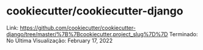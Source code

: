 # cookiecutter/cookiecutter-django

Link: https://github.com/cookiecutter/cookiecutter-django/tree/master/%7B%7Bcookiecutter.project_slug%7D%7D
Terminado: No
Última Visualização: February 17, 2022